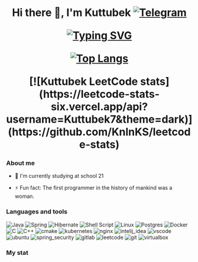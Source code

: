 <h1 align="center">Hi there 👋, I'm Kuttubek <a href="https://t.me/starfirs21">
    <img src="https://img.shields.io/badge/Telegram-blue?style=for-the-badge&logo=telegram&logoColor=white" alt="Telegram"/>
  </a>

[![Typing SVG](https://readme-typing-svg.herokuapp.com?color=%2336BCF7&lines=Student+of+the+school+21)](https://git.io/typing-svg)
<!-- 
[![Kuttubek LeetCode stats](https://leetcode-stats-six.vercel.app/api?username=Kuttubek7&theme=dark)](https://github.com/KnlnKS/leetcode-stats) </li> [![Top Langs](https://github-readme-stats.vercel.app/api/top-langs/?username=Kuttubek7&layout=compact)](https://github.com/anuraghazra/github-readme-stats) -->

[![Top Langs](https://github-readme-stats.vercel.app/api/top-langs/?username=Kuttubek7&layout=compact)](https://github.com/anuraghazra/github-readme-stats) 

</li> [![Kuttubek LeetCode stats](https://leetcode-stats-six.vercel.app/api?username=Kuttubek7&theme=dark)](https://github.com/KnlnKS/leetcode-stats) 


<!-- - 🔭 I’m currently working on ...
- 👯 I’m looking to collaborate on ...
- 🤔 I’m looking for help with ...
- 💬 Ask me about ...-->
### About me 
- 🌱 I'm currently studying at school 21
<!-- - 📫 How to reach me: https:/t.me/starfirs21 <a href="https://t.me/starfirs21"> </a> -->
- ⚡ Fun fact: The first programmer in the history of mankind was a woman.

### Languages and tools
![Java](https://img.shields.io/badge/java-%23ED8B00.svg?style=for-the-badge&logo=openjdk&logoColor=white) </li> ![Spring](https://img.shields.io/badge/spring-%236DB33F.svg?style=for-the-badge&logo=spring&logoColor=white) </li> ![Hibernate](https://img.shields.io/badge/Hibernate-59666C?style=for-the-badge&logo=Hibernate&logoColor=white) </li> ![Shell Script](https://img.shields.io/badge/shell_script-%23121011.svg?style=for-the-badge&logo=gnu-bash&logoColor=white) </li> ![Linux](https://img.shields.io/badge/Linux-FCC624?style=for-the-badge&logo=linux&logoColor=black) </li> ![Postgres](https://img.shields.io/badge/postgres-%23316192.svg?style=for-the-badge&logo=postgresql&logoColor=white) </li> ![Docker](https://img.shields.io/badge/docker-%230db7ed.svg?style=for-the-badge&logo=docker&logoColor=white) </li> ![C](https://img.shields.io/badge/c-%2300599C.svg?style=for-the-badge&logo=c&logoColor=white) </li> ![C++](https://img.shields.io/badge/c++-%2300599C.svg?style=for-the-badge&logo=c%2B%2B&logoColor=white) </li> ![cmake](https://img.shields.io/badge/CMake-064F8C?style=for-the-badge&logo=cmake&logoColor=white) </li> ![kubernetes](https://img.shields.io/badge/kubernetes-326ce5.svg?&style=for-the-badge&logo=kubernetes&logoColor=white) </li> ![nginx](https://img.shields.io/badge/Nginx-009639?style=for-the-badge&logo=nginx&logoColor=white) </li> ![intelij_idea](https://img.shields.io/badge/IntelliJ_IDEA-000000.svg?style=for-the-badge&logo=intellij-idea&logoColor=white) </li> ![vscode](https://img.shields.io/badge/VSCode-0078D4?style=for-the-badge&logo=visual%20studio%20code&logoColor=white) </li> ![ubuntu](https://img.shields.io/badge/Ubuntu-E95420?style=for-the-badge&logo=ubuntu&logoColor=white) </li> ![spring_security](https://img.shields.io/badge/Spring_Security-6DB33F?style=for-the-badge&logo=Spring-Security&logoColor=white) </li> ![gitlab](https://img.shields.io/badge/GitLab-330F63?style=for-the-badge&logo=gitlab&logoColor=white) </li> ![leetcode](https://img.shields.io/badge/-LeetCode-FFA116?style=for-the-badge&logo=LeetCode&logoColor=black) </li> ![git](https://img.shields.io/badge/GIT-E44C30?style=for-the-badge&logo=git&logoColor=white) </li> ![virtualbox](https://img.shields.io/badge/VirtualBox-21416b?style=for-the-badge&logo=VirtualBox&logoColor=white) </li> ![]()

<!-- 
<img src="https://github.com/devicons/devicon/blob/v2.15.1/icons/java/java-original.svg" title="git" width="40" height="40"/>&nbsp;
<img src="https://cdn.jsdelivr.net/gh/devicons/devicon/icons/cplusplus/cplusplus-original.svg" title="Cpp" width="40" height="40"/>&nbsp;
<img src="https://cdn.jsdelivr.net/gh/devicons/devicon/icons/c/c-original.svg" title="C" width="40" height="40"/>&nbsp;
<img src="https://cdn.jsdelivr.net/gh/devicons/devicon/icons/postgresql/postgresql-original.svg" title="sql" width="40" height="40"/>&nbsp;
<img src="https://github.com/devicons/devicon/blob/v2.15.1/icons/spring/spring-original-wordmark.svg" title="git" width="40" height="40"/>&nbsp;
<img src="https://cdn.jsdelivr.net/gh/devicons/devicon/icons/git/git-plain.svg" title="git" width="40" height="40"/>&nbsp;
<img src="https://cdn.jsdelivr.net/gh/devicons/devicon/icons/docker/docker-plain-wordmark.svg" title="Docker" width="40" height="40"/>&nbsp;
<img src="https://cdn.jsdelivr.net/gh/devicons/devicon/icons/linux/linux-original.svg" title="Linux" width="40" height="40"/>&nbsp;
<img src="https://github.com/devicons/devicon/blob/v2.15.1/icons/intellij/intellij-original.svg" title="bash" width="40" height="40"/>&nbsp;
<img src="https://cdn.jsdelivr.net/gh/devicons/devicon/icons/qt/qt-original.svg" title="Qt" width="40" height="40"/>&nbsp;
<img src="https://github.com/devicons/devicon/blob/v2.15.1/icons/vscode/vscode-original.svg" title="Qt" width="40" height="40"/>&nbsp;
<img src="https://cdn.jsdelivr.net/gh/devicons/devicon/icons/bash/bash-original.svg" title="bash" width="40" height="40"/>&nbsp; -->


### My stat

<div id="stat" align="center">
    <img src="https://github-profile-summary-cards.vercel.app/api/cards/profile-details?username=Kuttubek7&theme=github_dark" alt=""/> 
    <img src="https://github-profile-summary-cards.vercel.app/api/cards/most-commit-language?username=Kuttubek7&theme=github_dark" alt=""/> </li> <img src="https://github-profile-summary-cards.vercel.app/api/cards/stats?username=Kuttubek7&theme=github_dark" alt=""/> </li> <img src="http://github-profile-summary-cards.vercel.app/api/cards/repos-per-language?username=Kuttubek7&theme=github_dark" alt=""/> </li> <img src="http://github-profile-summary-cards.vercel.app/api/cards/productive-time?username=Kuttubek7&theme=github_dark&utcOffset=8" alt=""/>
</div>
